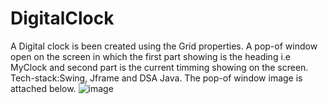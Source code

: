 # DigitalClock
A Digital clock is been created using the Grid properties.
A pop-of window open on the screen in which the first part showing is the heading i.e MyClock and second part is the current timming showing on the screen.
Tech-stack:Swing, Jframe and DSA Java.
The pop-of window image is attached below.
![image](https://user-images.githubusercontent.com/99140281/176389183-5e4a30d0-4969-4fd2-b273-2daf5a328987.png)

